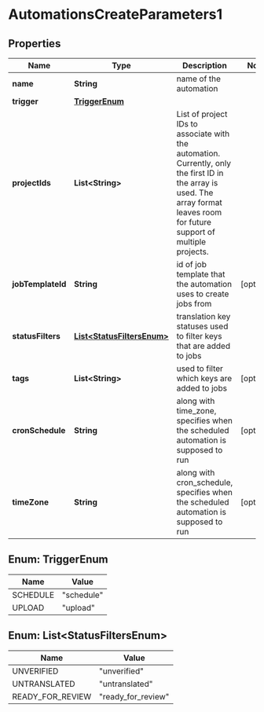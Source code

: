 

# AutomationsCreateParameters1

## Properties

Name | Type | Description | Notes
------------ | ------------- | ------------- | -------------
**name** | **String** | name of the automation | 
**trigger** | [**TriggerEnum**](#TriggerEnum) |  | 
**projectIds** | **List&lt;String&gt;** | List of project IDs to associate with the automation. Currently, only the first ID in the array is used. The array format leaves room for future support of multiple projects.  | 
**jobTemplateId** | **String** | id of job template that the automation uses to create jobs from |  [optional]
**statusFilters** | [**List&lt;StatusFiltersEnum&gt;**](#List&lt;StatusFiltersEnum&gt;) | translation key statuses used to filter keys that are added to jobs | 
**tags** | **List&lt;String&gt;** | used to filter which keys are added to jobs |  [optional]
**cronSchedule** | **String** | along with time_zone, specifies when the scheduled automation is supposed to run |  [optional]
**timeZone** | **String** | along with cron_schedule, specifies when the scheduled automation is supposed to run |  [optional]



## Enum: TriggerEnum

Name | Value
---- | -----
SCHEDULE | &quot;schedule&quot;
UPLOAD | &quot;upload&quot;



## Enum: List&lt;StatusFiltersEnum&gt;

Name | Value
---- | -----
UNVERIFIED | &quot;unverified&quot;
UNTRANSLATED | &quot;untranslated&quot;
READY_FOR_REVIEW | &quot;ready_for_review&quot;




